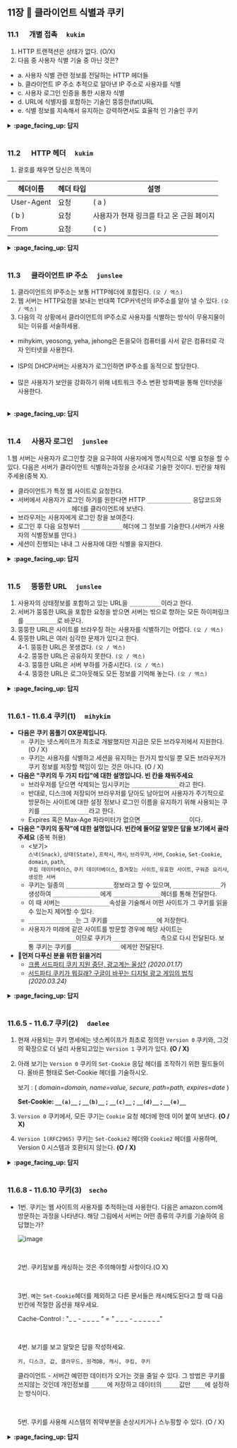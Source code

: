 ## 11장 :octopus: 클라이언트 식별과 쿠키

### 11.1 　 개별 접촉　 `kukim`
1. HTTP 트랜잭션은 상태가 없다. (O/X)
2. 다음 중 사용자 식별 기술 중 아닌 것은?
- a. 사용자 식별 관련 정보를 전달하는 HTTP 헤더들
- b. 클라이언트 IP 주소 추적으로 알아낸 IP 주소로 사용자를 식별
- c. 사용자 로그인 인증을 통한 시용자 식별
- d. URL에 식별자를 포함하는 기술인 뚱뚱한(fat)URL
- e. 식별 정보를 지속해서 유지하는 강력하면서도 효율적 인 기술인 쿠키

<details>
<summary> <b> :page_facing_up: 답지 </b>  </summary>
<div markdown="1">
 
1. HTTP 트랜잭션은 상태가 없다. (O/X)  :  정답 , O
2. 다음 중 용자 식별 기술 중 아닌 것은?
- a. 사용자 식별 관련 정보를 전달하는 HTTP 헤더들
- b. 클라이언트 IP 주소 추적으로 알아낸 IP 주소로 사용자를 식별
- c. 사용자 로그인 인증을 통한 시용자 식별
- d. URL에 식별자를 포함하는 기술인 뚱뚱한(fat)URL
- e. 식별 정보를 지속해서 유지하는 강력하면서도 효율적 인 기술인 쿠키
- 정답 : 없음
 
</div>
</details>
<br>

### 11.2 　 HTTP 헤더　 `kukim`
1. 괄호를 채우면 당신은 똑똑이

| 헤더이름 | 헤더 타입  | 설명  |
|--------|---|---|
| User-Agent | 요청 | ( a ) |
| ( b ) |  요청 | 사용자가 현재 링크를 타고 온 근원 페이지|
| From |  요청 | ( c ) |
<details>
<summary> <b> :page_facing_up: 답지 </b>  </summary>
<div markdown="1">
  
1. 괄호를 채우면 당신은 똑똑이

| 헤더이름 | 헤더 타입  | 설명  |
|--------|---|---|
| User-Agent | 요청 | ( a ) |
| ( b ) |  요청 | 사용자가 현재 링크를 타고 온 근원 페이지|
| From |  요청 | ( c ) |

- 정답
 - a) 사용자의 브라우저
 - b) Referer
 - c) 사용자의 이메일 주소
</div>
</details>
<br>

### 11.3 　 클라이언트 IP 주소　 `junslee`

1. 클라이언트의 IP주소는 보통 HTTP헤더에 포함된다. `(오 / 엑스)`
2. 웹 서버는 HTTP요청을 보내는 반대쪽 TCP커넥션의 IP주소를 알아 낼 수 있다. `(오 / 엑스)`
3. 다음의 각 상황에서 클라이언트의 IP주소로 사용자를 식별하는 방식이 무용지물이 되는 이유를 서술하세용.<br/>
- mihykim, yeosong, yeha, jehong은 돈을모아 컴퓨터를 사서 같은 컴퓨터로 각자 인터넷을 사용한다.<br/><br>
- ISP의 DHCP서버는 사용자가 로그인하면 IP주소를 동적으로 할당한다.<br/><br>
- 많은 사용자가 보안을 강화하기 위해 네트워크 주소 변환 방화벽을 통해 인터넷을 사용한다.<br/><br>
<details>
<summary> <b> :page_facing_up: 답지 </b>  </summary>
<div markdown="1">
  
1. 클라이언트의 IP주소는 보통 HTTP헤더에 포함된다. `(X)`
  => 클라이언트의 ip주소는 보통 http헤더에 없다.
2. 웹 서버는 HTTP요청을 보내는 반대쪽 TCP커넥션의 IP주소를 알아 낼 수 있다. `(O)`
3. p.300참고하시면 됩니다!!
</div>
</details>
<br>

### 11.4 　 사용자 로그인　 `junslee`

1.웹 서버는 사용자가 로그인할 것을 요구하여 사용자에게 명시적으로 식별 요청을 할 수 있다. 다음은 서버가 클라이언트 식별하는과정을 순서대로 기술한 것이다. 빈칸을 채워주세용(중복 X).

- 클라이언트가 특정 웹 사이트로 요청한다.
- 서버에서 사용자가 로그인 하기를 원한다면 HTTP `______________` 응답코드와 `_________________`헤더를 클라이언트에 보낸다.
- 브라우저는 사용자에게 로그인 창을 보여준다.
- 로그인 후 다음 요청부터 `_____________`헤더에 그 정보를 기술한다.(서버가 사용자의 식별정보를 안다.)
- 세션이 진행되는 내내 그 사용자에 대한 식별을 유지한다.

<details>
<summary> <b> :page_facing_up: 답지 </b>  </summary>
<div markdown="1">
 
1. 401 Login Required, WWW-Authenticate, Authorization 참고 p.302, p.303

</div>
</details>
<br>

### 11.5 　 뚱뚱한 URL　 `junslee`

1. 사용자의 상태정보를 포함하고 있는 URL을 `__________`이라고 한다.
2. 서버가 뚱뚱한 URL을 포함한 요청을 받으면 서버는 밖으로 향하는 모든 하이퍼링크를 `__________`로 바꾼다. 
3. 뚱뚱한 URL은 사이트를 브라우징 하는 사용자를 식별하기는 어렵다. `(오 / 엑스)`
4. 뚱뚱한 URL은 여러 심각한 문제가 있다고 한다.<br>
4-1. 뚱뚱한 URL은 못생겼다. `(오 / 엑스)`<br>
4-2. 뚱뚱한 URL은 공유하지 못한다. `(오 / 엑스)`<br>
4-3. 뚱뚱한 URL은 서버 부하를 가중시킨다. `(오 / 엑스)`<br>
4-4. 뚱뚱한 URL은 로그아웃해도 모든 정보를 기억해 놓는다. `(오 / 엑스)`<br>
<details>
<summary> <b> :page_facing_up: 답지 </b>  </summary>
<div markdown="1">
  
1. 뚱뚱한 URL
2. 뚱뚱한 URL
3. X -> 뚱뚱한 URL은 사이트를 브라우징하는 사용자를 식별하는데 사용된다.
4-1. 뚱뚱한 URL은 못생겼다. 새로운 사용자들에게 혼란을 줄 수있다. 못생김->혼란(??)
4-2. 뚱뚱한 URL은 공유하지 못한다. 누적된 개인정보를 공유하게 되는 것이기 때문에
4-3. 뚱뚱한 URL은 서버 부하를 가중시킨다. 서버는 URL에 해당하는 HTML페이지를 다시 그려야하기 때문이다.
4_4. 사용자가 특정 뚱뚱이URL을 북마킹하지 않는 이상, 로그아웃하면 모든 정보를 잃는다.

</div>
</details>
<br>

### 11.6.1 - 11.6.4 쿠키(1)　 `mihykim`
- __다음은 쿠키 몸풀기 OX문제입니다.__
    - 쿠키는 넷스케이프가 최초로 개발했지만 지금은 모든 브라우저에서 지원한다. (O / X)
    - 쿠키는 사용자를 식별하고 세션을 유지하는 한가지 방식일 뿐 모든 브라우저가 쿠키 정보를 저장할 책임이 있는 것은 아니다. (O / X)
- __다음은 "쿠키의 두 가지 타입"에 대한 설명입니다. 빈 칸을 채워주세요__
    - 브라우저를 닫으면 삭제되는 임시쿠키는 `_______________`라고 한다.
    - 반대로, 디스크에 저장되어 브라우저를 닫아도 남아있어 사용자가 주기적으로 방문하는 사이트에 대한 설정 정보나 로그인 이름을 유지하기 위해 사용되는 쿠키를 `_______________`라고 한다.
    - Expires 혹은 Max-Age 파라미터가 없으면  `_______________`이다.
- __다음은 "쿠키의 동작"에 대한 설명입니다. 빈칸에 들어갈 알맞은 답을 보기에서 골라주세요__ (중복 허용)
    - \<보기\> <br>`스낵(Snack)`, `상태(State)`, `프락시`, `캐시`, `브라우저`, `서버`, `Cookie`, `Set-Cookie`, `domain`, `path`, <br>`쿠킴 데이터베이스`, `쿠키 데이터베이스`, `즐겨찾는 사이트`, `유효한 사이트`, `구워준 요리사`, `생성한 서버`
    - 쿠키는 일종의 `_______________`정보라고 할 수 있으며, `_______________`가 생성하여 `_______________`에게 `_______________`헤더를 통해 전달한다.
    - 이 때 서버는 `_______________`속성을 기술해서 어떤 사이트가 그 쿠키를 읽을 수 있는지 제어할 수 있다.
    - `_______________`는 그 쿠키를 `_______________`에 저장한다.
    - 사용자가 미래에 같은 사이트를 방문할 경우에 해당 사이트는 `_______________`이므로 쿠키가 `_______________`측으로 다시 전달된다. 보통 쿠키는 쿠키를 `_______________`에게만 전달된다.
- __:cookie:먼저 다푸신 분을 위한 읽을거리__
    - [크롬 서드파티 쿠키 지원 중단, 광고계는 울상?](http://apnews.kr/View.aspx?No=655730) _(2020.01.17)_
    - [서드파티 쿠키가 뭐길래? 구글이 바꾸는 디지털 광고 게임의 법칙](http://www.bloter.net/archives/375454) _(2020.03.24)_
<details>
<summary> <b> :page_facing_up: 답지 </b>  </summary>
<div markdown="1">

- __다음은 쿠키 몸풀기 OX문제입니다.__
    - 쿠키는 넷스케이프가 최초로 개발했지만 지금은 모든 브라우저에서 지원한다.(O)
    - 쿠키는 사용자를 식별하고 세션을 유지하는 한가지 방식일 뿐 모든 브라우저가 쿠키 정보를 저장할 책임이 있는 것은 아니다(X)
        - 쿠키는 사용자를 식별하고 세션을 유지하는 방식 중에서 현재까지 가장 널리 사용되는 방식으로, 앞서 설명한 기술들이 가지고 있던 문제점들을 겪지 않을 수 있다.
        - 브라우저는 쿠키 정보를 저장할 책임이 있는데, 이 시스템을 '클라이언트 측 상태'라고 한다.쿠키 명세에서는 이것을 'HTTP 상태관리체계(HTTP State Management Mechanism)'라고 한다. [(RFC 6265)](https://tools.ietf.org/html/rfc6265)
- __다음은 "쿠키의 두 가지 타입"에 대한 설명입니다. 빈 칸을 채워주세요__
    - 브라우저를 닫으면 삭제되는 임시쿠키는 `세션쿠키(session cookie)`라고 한다.
    - 반대로, 디스크에 저장되어 브라우저를 닫아도 남아있어 사용자가 주기적으로 방문하는 사이트에 대한 설정 정보나 로그인 이름을 유지하기 위해 사용되는 쿠키를 `지속쿠키(persistent cookie)`라고 한다.
    - Expires 혹은 Max-Age 파라미터가 없으면  `세션쿠키`이다.
- __다음은 "쿠키의 동작"에 대한 설명입니다. 빈칸에 들어갈 알맞은 답을 보기에서 골라주세요__ (중복 허용)
    - \<보기\> <br>`스낵(Snack)`, `상태(State)`, `프락시`, `캐시`, `브라우저`, `서버`, `Cookie`, `Set-Cookie`, `domain`, `path`, <br>`쿠킴 데이터베이스`, `쿠키 데이터베이스`, `즐겨찾는 사이트`, `유효한 사이트`, `구워준 요리사`, `생성한 서버`
    - 쿠키는 일종의 `상태(State)`정보라고 할 수 있으며, `서버`가 생성하여 `브라우저`에게 `Set-Cookie`헤더를 통해 전달한다.
    - 이 때 서버는 `domain`속성을 기술해서 어떤 사이트가 그 쿠키를 읽을 수 있는지 제어할 수 있다.
    - `브라우저`는 그 쿠키를 `쿠키 데이터베이스`에 저장한다.
    - 사용자가 미래에 같은 사이트를 방문할 경우에 해당 사이트는 `유효한 사이트`이므로 쿠키가 `서버`측으로 다시 전달된다. 보통 쿠키는 쿠키를 `생성한 서버`에게만 전달된다.
</div>
</details>
<br>

### 11.6.5 - 11.6.7 쿠키(2)　 `daelee`
1. 현재 사용되는 쿠키 명세에는 넷스케이프가 최초로 정의한  `Version 0` 쿠키와, 그것의 확장으로 더 널리 사용되고있는 `Version 1` 쿠키가 있다. **(O / X)** 

   

2. 아래 보기는 `Version 0` 쿠키의 `Set-Cookie` 응답 헤더를 조작하기 위한 필드들이다. 올바른 형태로 Set-Cookie 헤더를 기술하시오.

   보기 : ( *domain=domain, name=value, secure, path=path, expires=date* )  

   **Set-Cookie: `__(a)__` ; `__(b)__` ; `__(c)__` ; `__(d)__` ; `__(e)__`** 

   

3. `Version 0` 쿠키에서, 모든 쿠기는 `Cookie` 요청 헤더에 한데 이어 붙여 보낸다. **(O / X)**

   

4. `Version 1(RFC2965)` 쿠키는 `Set-Cookie2` 헤더와 `Cookie2` 헤더를 사용하며, Version 0 시스템과 호환되지 않는다. **(O / X)**
<details>
<summary> <b> :page_facing_up: 답지 </b>  </summary>
<div markdown="1">
  
1. 현재 사용되는 쿠키 명세에는 넷스케이프가 최초로 정의한  `Version 0` 쿠키와, 그것의 확장으로 더 널리 사용되고있는 `Version 1` 쿠키가 있다. **(O / X)** 

   > 정답 : X
   >
   >  `version 1` 쿠키(RFC2965)는 `Version 0` 쿠키의 확장이지만 **널리 쓰이지는 않는다**. `version 1` 쿠키는 2011년에 나온 RFC6265 "HTTP State Management Mechanism"에 의해 폐기되었다.

   > ## RFC6265와 표준 스펙 문서화
   >
   > ![쿠키의 역사](https://image.toast.com/aaaadh/real/2019/techblog/1%2821%29.png)
   >
   > 기나긴 우여곡절 끝에 HTML5 시대가 도래했고, 새로운 스펙을 강제하는 것을 포기한 [RFC6265](https://www.ietf.org/rfc/rfc6265.txt)가 2011년에 발표되었습니다. RFC6265는 이전 시도들과는 달리 새로운 기능을 제시하기보다는 상용화되어있던 브라우저와 웹 서버들의 관행을 문서화하는 데에 집중했습니다. 새로운 시스템들이 현 웹 환경에 맞게 개발될 수 있도록 가이드를 한 것입니다. RFC6265는 현실과 가장 부합하는 HTTP 표준으로 생각되고 있으며 현재 많은 애플리케이션들과 브라우저들이 RFC6265를 받아들이고 있는 상태입니다. 
   >
   > 현재는 아직도 넷스케이프가 제시한 V0의 쿠키들이 굉장히 많이 사용되고 있지만, 점점 기술 표준은 RFC6265를 향해 변화해 가고 있습니다. 많은 개발자들의 애플리케이션을 지탱하고 있는 톰캣과 같은 소프트웨어가 RFC6265를 점차 기본값으로 채택함에 따라 레거시 스펙의 HTTP 쿠키와 RFC6265 스펙의 쿠키의 차이점에 대해 아는 것이 미래에 큰 도움이 될 것이라 생각합니다.
   >
   > [출처](https://meetup.toast.com/posts/209)

2. 아래 보기는 `Version 0` 쿠키의 `Set-Cookie` 응답 헤더를 조작하기 위한 필드들이다. 올바른 형태로 Set-Cookie 헤더를 기술하시오.

   보기 : ( *domain=domain, name=value, secure, path=path, expires=date* )  

   **Set-Cookie: `__(a)__` ; `__(b)__` ; `__(c)__` ; `__(d)__` ; `__(e)__`** 

   > 정답:
   >
   > ```http
   > Set-Cookie: name=value [; expire=date] [; path=path] [; domain=domain] [;secure]
   > ```

   > 예시: 
   >
   > ```http
   > Set-Cookie: private_id=taelee; expire=Wednesday, 23-Nov-20 23:12:40 GMT; domain="yebalja.com"; path=/admin; secure
   > ```
   >
   > - `Secure` 속성이 포함되어 있으면, 쿠키는 HTTP가 SSL 연결을 사용할 때만 쿠키를 전송한다.

3. `Version 0` 쿠키에서, 모든 쿠기는 `Cookie` 요청 헤더에 한데 이어 붙여 보낸다. **(O / X)**

   > 정답: O
   >
   > 클라이언트가 서버에 요청을 보낼 때는, `Domain`, `Path`, `Secure` 필터들이 현재 요청하려고 하는 사이트에 들어맞으면서 아직 파기되지 않은 쿠키들을 함께 보낸다. 모든 쿠키는 `Cookie` 헤더에 이어 붙여 보낸다.

4. `Version 1(RFC2965)` 쿠키는 `Set-Cookie2` 헤더와 `Cookie2` 헤더를 사용하며, Version 0 시스템과 호환되지 않는다. **(O / X)**

   > 정답: X
   >
   > version 0 시스템과도 호환된다. 그러나 2011년부터 폐기되어 더이상 사용되지 않음.

   > ## Version 0,1 쿠키 vs RFC6265 쿠키
   >
   > |  쿠키   |   버전 속성   |     Set-cookie 헤더     |          만료 메커니즘           |      도메인 속성      |      쿠키 name,value 제한사항      |                      쿠키값                      |
   > | :-----: | :-----------: | :---------------------: | :------------------------------: | :-------------------: | :--------------------------------: | :----------------------------------------------: |
   > | 레거시  | Version=0, 1  | Set-cookie, Set-cookie2 |      max-age, expires 혼용       |     `.`으로 시작      | name,value 모두 HTTP/1.1 token형식 | name=이후의 token형식 value 또는 `"`로 감싸진 값 |
   > | RFC6265 | 사용하지 않음 |       Set-cookie        | max-age가 있을 경우 expires 무시 | `.`으로 시작하지 않음 |     name만 HTTP/1.1 token 형식     |            첫 `=`와 첫 `;`사이의 문자            |
   >
   > [출처 및 보다 자세한 내용](https://meetup.toast.com/posts/209) 

</div>
</details>
<br>



### 11.6.8 - 11.6.10 쿠키(3)　`secho`

- 1번. 쿠키는 웹 사이트의 사용자를 추적하는데 사용한다. 다음은 amazon.com에 방문하는 과정을 나타낸다.
해당 그림에서 서버는 어떤 종류의 쿠키를 기술하여 응답했는가?

  ![image](https://user-images.githubusercontent.com/55486644/91026066-38462e00-e635-11ea-9c96-1c2928dd2ff8.png) 

  <br>

  2번. 쿠키정보를 캐싱하는 것은 주의해야할 사항이다.(O X)

  

  <br>

  

  3번. `몌`는 `Set-Cookie`헤더를 제외하고 다른 문서들은 캐시해도된다고 할 때 다음 빈칸에 적절한 옵션을 채우세요.

  Cache-Control : "_ _ - _ _ _ _ _" = "_ _ _ _ - _ _ _ _ _ _"

  <br>

  

  

  4번. 보기를 보고 알맞은 답을 작성하세요.

  `키, 디스크, 값, 클라우드, 원격DB, 캐시, 쿠킴, 쿠키`

  클라이언트 - 서버간 예민한 데이터가 오가는 것을 줄일 수 있다. 그 방법은 쿠키를 쓰지않는 것인데 개인정보를 `_____`에 저장하고 데이터의 `_____`값만  `____`에 설정하는 방식이다.

  <br>

  

  5번. 쿠키를 사용해 시스템의 취약부분을 손상시키거나 스누핑할 수 있다. (O / X)

  </div>

<details>
<summary> <b> :page_facing_up: 답지 </b>  </summary>
<div markdown="1">

1번. 쿠키는 웹 사이트의 사용자를 추적하는데 사용한다. 다음은 amazon.com에 방문하는 과정을 나타낸다. 해당 그림에서 서버는 어떤 종류의 쿠키를 기술하여 응답했는가?

![image](https://user-images.githubusercontent.com/55486644/91026066-38462e00-e635-11ea-9c96-1c2928dd2ff8.png) 

- 정답 : 세션 쿠키

<br>

2번. 쿠키정보를 캐싱하는 것은 주의해야할 사항이다.(O X)

- O - 개인정보를 남에게 노출시킬 수도 있기 때문.

3번. `몌`는 `Set-Cookie`헤더를 제외하고 다른 문서들은 캐시해도된다고 할 때 다음 빈칸에 적절한 옵션을 채우세요.

Cache-Control : "_ _ - _ _ _ _ _" = "_ _ _ _ - _ _ _ _ _ _"

- 정답 no-cache , Set-Cookie 
- 캐시를 해도되는문서에 `Cache-Control:public`를 표시하면 웹 대역폭을 절약할 수 있다고함.

4번. 보기를 보고 알맞은 답을 작성하세요.

`키, 디스크, 값, 클라우드, 원격DB, 캐시, 쿠킴, 쿠키`

클라이언트 - 서버간 예민한 데이터가 오가는 것을 줄일 수 있다. 그 방법은 쿠키를 쓰지않는 것인데 개인정보를 `_____`에 저장하고 데이터의 `_____`값만  `____`에 설정하는 방식이다.

- 정답: 원격 DB, 키, 쿠키

5번. 쿠키를 사용해 시스템의 취약부분을 손상시키거나 스누핑할 수 있다. (O / X)

- X 근본적으로 있을 수 없는 일임. 쿠키의 위험성이 과대평가 되었다고함.

</div>
</details>
<br>

